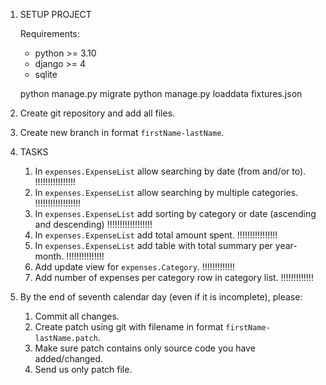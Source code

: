 1. SETUP PROJECT

   Requirements:
   - python >= 3.10
   - django >= 4
   - sqlite
   
   python manage.py migrate
   python manage.py loaddata fixtures.json

2. Create git repository and add all files.
3. Create new branch in format `firstName-lastName`.
4. TASKS

   1. In `expenses.ExpenseList` allow searching by date (from and/or to). !!!!!!!!!!!!!!!!
   2. In `expenses.ExpenseList` allow searching by multiple categories. !!!!!!!!!!!!!!!!!!
   3. In `expenses.ExpenseList` add sorting by category or date (ascending and descending) !!!!!!!!!!!!!!!!!!
   4. In `expenses.ExpenseList` add total amount spent. !!!!!!!!!!!!!!!!
   5. In `expenses.ExpenseList` add table with total summary per year-month. !!!!!!!!!!!!!!!
   6. Add update view for `expenses.Category`. !!!!!!!!!!!!!
   7. Add number of expenses per category row in category list. !!!!!!!!!!!!!

5. By the end of seventh calendar day (even if it is incomplete), please:
   1. Commit all changes.
   2. Create patch using git with filename in format `firstName-lastName.patch`.
   3. Make sure patch contains only source code you have added/changed.
   4. Send us only patch file.
